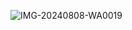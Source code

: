 ![IMG-20240808-WA0019](https://github.com/user-attachments/assets/82e0f570-0b83-477c-a549-dda3b634ffbb)
